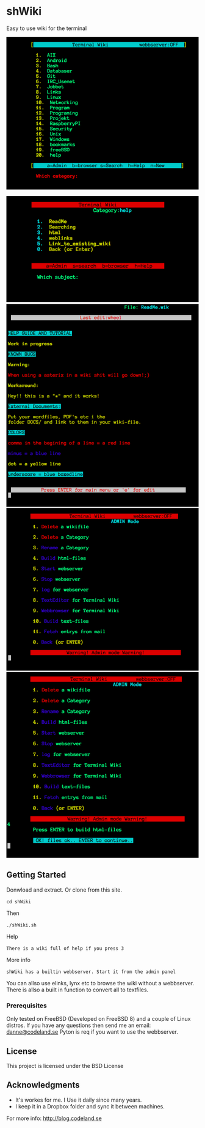# shWiki 
Easy to use wiki for the terminal

![Image of TermTools](https://github.com/hexabitsweden/shWiki/blob/main/screenshots/main.png?raw=true)


![Image of TermTools](https://github.com/hexabitsweden/shWiki/blob/main/screenshots/2.png?raw=true)
![Image of TermTools](https://github.com/hexabitsweden/shWiki/blob/main/screenshots/help.png?raw=true)
![Image of TermTools](https://github.com/hexabitsweden/shWiki/blob/main/screenshots/admin.png?raw=true)
![Image of TermTools](https://github.com/hexabitsweden/shWiki/blob/main/screenshots/html.png?raw=true)

## Getting Started
Donwload and extract. Or clone from this site.
```
cd shWiki
```
Then
```
./shWiki.sh
```
Help
```
There is a wiki full of help if you press 3
```
More info
```
shWiki has a builtin webbserver. Start it from the admin panel
```

You can allso use elinks, lynx etc to browse the wiki without a webbserver.
There is allso a built in function to convert all to textfiles.

### Prerequisites

Only tested on FreeBSD (Developed on FreeBSD 8) and a couple of Linux distros.
If you have any questions then send me an email: danne@codeland.se
Pyton is req if you want to use the webbserver.

## License

This project is licensed under the BSD License

## Acknowledgments
* It's workes for me. I Use it daily since many years.
* I keep it in a Dropbox folder and sync it between machines. 



For more info: http://blog.codeland.se
